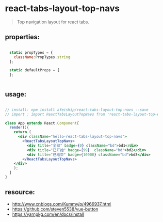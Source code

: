 # react-tabs-layout-top-navs
> Top navigation layout for react tabs.


## properties:
```javascript

  static propTypes = {
    className:PropTypes.string
  };

  static defaultProps = {
  };
  
```

## usage:
```jsx

// install: npm install afeiship/react-tabs-layout-top-navs --save
// import : import ReactTabsLayoutTopNavs from 'react-tabs-layout-top-navs'

class App extends React.Component{
  render(){
    return (
      <div className="hello-react-tabs-layout-top-navs">
        <ReactTabsLayoutTopNavs>
          <div title="全部" badge={0} className="bd">bd1</div>
          <div title="已开始" badge={99}  className="bd">bd2</div>
          <div title="已结束" badge={10000} className="bd">bd3</div>
        </ReactTabsLayoutTopNavs>
    </div>
    );
  }
}

```



## resource:
+ http://www.cnblogs.com/Kummy/p/4966937.html
+ https://github.com/steven5538/vue-button
+ https://yarnpkg.com/en/docs/install

